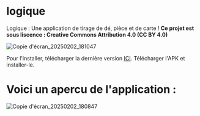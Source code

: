 # logique
Logique : Une application de tirage de dé, pièce et de carte !
**Ce projet est sous liscence : Creative Commons Attribution 4.0 (CC BY 4.0)**

![Copie d'écran_20250202_181047](https://github.com/user-attachments/assets/4d1511c2-1712-475f-b838-37bc8fbf06dd)


Pour l'installer, télécharger la dernière version [ICI](https://github.com/InformatiquePro/logique/releases/latest).
Télécharger l'APK et installer-le.

# Voici un apercu de l'application :
![Copie d'écran_20250202_180847](https://github.com/user-attachments/assets/fa9d1d7e-d180-4619-a625-48dda4bf72c9)
